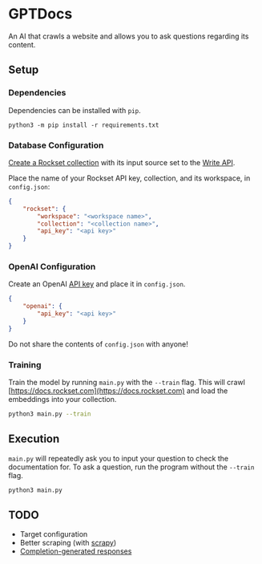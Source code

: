 # GPTDocs
An AI that crawls a website and allows you to ask questions regarding its content.

## Setup
### Dependencies
Dependencies can be installed with `pip`.

    python3 -m pip install -r requirements.txt

### Database Configuration
[Create a Rockset collection](https://rockset.com/docs/collections/) with its input source set to the [Write API](https://rockset.com/docs/write-api).

Place the name of your Rockset API key, collection, and its workspace, in `config.json`:

```json
{
    "rockset": {
        "workspace": "<workspace name>",
        "collection": "<collection name>",
        "api_key": "<api key>"
    }
}
```

### OpenAI Configuration
Create an OpenAI [API key](https://platform.openai.com/account/api-keys) and place it in `config.json`.

```json
{
    "openai": {
        "api_key": "<api key>"
    }
}
```

Do not share the contents of `config.json` with anyone!

### Training
Train the model by running `main.py` with the `--train` flag. This will crawl [https://docs.rockset.com](https://docs.rockset.com) and load the embeddings into your collection.

```bash
python3 main.py --train
```

## Execution
`main.py` will repeatedly ask you to input your question to check the documentation for. To ask a question, run the program without the `--train` flag.

```bash
python3 main.py
```

## TODO

* Target configuration
* Better scraping (with [scrapy](https://scrapy.org/))
* [Completion-generated responses](https://platform.openai.com/docs/guides/completion)